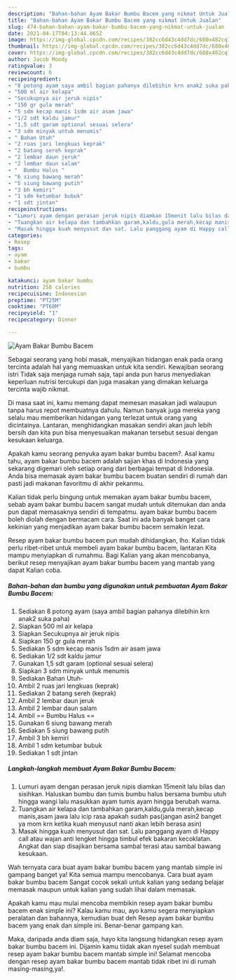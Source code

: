 ```yaml
---
description: "Bahan-bahan Ayam Bakar Bumbu Bacem yang nikmat Untuk Jualan"
title: "Bahan-bahan Ayam Bakar Bumbu Bacem yang nikmat Untuk Jualan"
slug: 474-bahan-bahan-ayam-bakar-bumbu-bacem-yang-nikmat-untuk-jualan
date: 2021-04-17T04:13:44.865Z
image: https://img-global.cpcdn.com/recipes/382cc6d43c4dd7dc/680x482cq70/ayam-bakar-bumbu-bacem-foto-resep-utama.jpg
thumbnail: https://img-global.cpcdn.com/recipes/382cc6d43c4dd7dc/680x482cq70/ayam-bakar-bumbu-bacem-foto-resep-utama.jpg
cover: https://img-global.cpcdn.com/recipes/382cc6d43c4dd7dc/680x482cq70/ayam-bakar-bumbu-bacem-foto-resep-utama.jpg
author: Jacob Moody
ratingvalue: 3
reviewcount: 6
recipeingredient:
- "8 potong ayam saya ambil bagian pahanya dilebihin krn anak2 suka paha"
- "500 ml air kelapa"
- "Secukupnya air jeruk nipis"
- "150 gr gula merah"
- "5 sdm kecap manis 1sdm air asam jawa"
- "1/2 sdt kaldu jamur"
- "1,5 sdt garam optional sesuai selera"
- "3 sdm minyak untuk menumis"
- " Bahan Utuh"
- "2 ruas jari lengkuas keprak"
- "2 batang sereh keprak"
- "2 lembar daun jeruk"
- "2 lembar daun salam"
- "  Bumbu Halus "
- "6 siung bawang merah"
- "5 siung bawang putih"
- "3 bh kemiri"
- "1 sdm ketumbar bubuk"
- "1 sdt jintan"
recipeinstructions:
- "Lumuri ayam dengan perasan jeruk nipis diamkan 15menit lalu bilas dan sisihkan. Haluskan bumbu dan tumis bumbu halus bersama bumbu utuh hingga wangi lalu masukkan ayam tumis ayam hingga berubah warna."
- "Tuangkan air kelapa dan tambahkan garam,kaldu,gula merah,kecap manis,asam jawa lalu icip rasa apakah sudah pas(jangan asin2 banget ya mom krn ketika kuah menyusut nanti akan lebih berasa asin)"
- "Masak hingga kuah menyusut dan sat. Lalu panggang ayam di Happy call atau wajan anti lengket hingga timbul efek bakaran kecoklatan. Angkat dan siap disajikan bersama sambal terasi atau sambal bawang kesukaan."
categories:
- Resep
tags:
- ayam
- bakar
- bumbu

katakunci: ayam bakar bumbu 
nutrition: 258 calories
recipecuisine: Indonesian
preptime: "PT25M"
cooktime: "PT60M"
recipeyield: "1"
recipecategory: Dinner

---
```



![Ayam Bakar Bumbu Bacem](https://img-global.cpcdn.com/recipes/382cc6d43c4dd7dc/680x482cq70/ayam-bakar-bumbu-bacem-foto-resep-utama.jpg)

Sebagai seorang yang hobi masak, menyajikan hidangan enak pada orang tercinta adalah hal yang memuaskan untuk kita sendiri. Kewajiban seorang istri Tidak saja menjaga rumah saja, tapi anda pun harus menyediakan keperluan nutrisi tercukupi dan juga masakan yang dimakan keluarga tercinta wajib nikmat.

Di masa  saat ini, kamu memang dapat memesan masakan jadi walaupun tanpa harus repot membuatnya dahulu. Namun banyak juga mereka yang selalu mau memberikan hidangan yang terlezat untuk orang yang dicintainya. Lantaran, menghidangkan masakan sendiri akan jauh lebih bersih dan kita pun bisa menyesuaikan makanan tersebut sesuai dengan kesukaan keluarga. 



Apakah kamu seorang penyuka ayam bakar bumbu bacem?. Asal kamu tahu, ayam bakar bumbu bacem adalah sajian khas di Indonesia yang sekarang digemari oleh setiap orang dari berbagai tempat di Indonesia. Anda bisa memasak ayam bakar bumbu bacem buatan sendiri di rumah dan pasti jadi makanan favoritmu di akhir pekanmu.

Kalian tidak perlu bingung untuk memakan ayam bakar bumbu bacem, sebab ayam bakar bumbu bacem sangat mudah untuk ditemukan dan anda pun dapat memasaknya sendiri di tempatmu. ayam bakar bumbu bacem boleh diolah dengan bermacam cara. Saat ini ada banyak banget cara kekinian yang menjadikan ayam bakar bumbu bacem semakin lezat.

Resep ayam bakar bumbu bacem pun mudah dihidangkan, lho. Kalian tidak perlu ribet-ribet untuk membeli ayam bakar bumbu bacem, lantaran Kita mampu menyiapkan di rumahmu. Bagi Kalian yang akan mencobanya, berikut resep menyajikan ayam bakar bumbu bacem yang mantab yang dapat Kalian coba.

<!--inarticleads1-->

##### Bahan-bahan dan bumbu yang digunakan untuk pembuatan Ayam Bakar Bumbu Bacem:

1. Sediakan 8 potong ayam (saya ambil bagian pahanya dilebihin krn anak2 suka paha)
1. Siapkan 500 ml air kelapa
1. Siapkan Secukupnya air jeruk nipis
1. Siapkan 150 gr gula merah
1. Sediakan 5 sdm kecap manis 1sdm air asam jawa
1. Sediakan 1/2 sdt kaldu jamur
1. Gunakan 1,5 sdt garam (optional sesuai selera)
1. Siapkan 3 sdm minyak untuk menumis
1. Sediakan  Bahan Utuh-
1. Ambil 2 ruas jari lengkuas (keprak)
1. Sediakan 2 batang sereh (keprak)
1. Ambil 2 lembar daun jeruk
1. Ambil 2 lembar daun salam
1. Ambil  == Bumbu Halus ==
1. Gunakan 6 siung bawang merah
1. Sediakan 5 siung bawang putih
1. Ambil 3 bh kemiri
1. Ambil 1 sdm ketumbar bubuk
1. Sediakan 1 sdt jintan




<!--inarticleads2-->

##### Langkah-langkah membuat Ayam Bakar Bumbu Bacem:

1. Lumuri ayam dengan perasan jeruk nipis diamkan 15menit lalu bilas dan sisihkan. Haluskan bumbu dan tumis bumbu halus bersama bumbu utuh hingga wangi lalu masukkan ayam tumis ayam hingga berubah warna.
1. Tuangkan air kelapa dan tambahkan garam,kaldu,gula merah,kecap manis,asam jawa lalu icip rasa apakah sudah pas(jangan asin2 banget ya mom krn ketika kuah menyusut nanti akan lebih berasa asin)
1. Masak hingga kuah menyusut dan sat. Lalu panggang ayam di Happy call atau wajan anti lengket hingga timbul efek bakaran kecoklatan. Angkat dan siap disajikan bersama sambal terasi atau sambal bawang kesukaan.




Wah ternyata cara buat ayam bakar bumbu bacem yang mantab simple ini gampang banget ya! Kita semua mampu mencobanya. Cara buat ayam bakar bumbu bacem Sangat cocok sekali untuk kalian yang sedang belajar memasak maupun untuk kalian yang sudah lihai dalam memasak.

Apakah kamu mau mulai mencoba membikin resep ayam bakar bumbu bacem enak simple ini? Kalau kamu mau, ayo kamu segera menyiapkan peralatan dan bahannya, kemudian buat deh Resep ayam bakar bumbu bacem yang enak dan simple ini. Benar-benar gampang kan. 

Maka, daripada anda diam saja, hayo kita langsung hidangkan resep ayam bakar bumbu bacem ini. Dijamin kamu tiidak akan nyesel sudah membuat resep ayam bakar bumbu bacem mantab simple ini! Selamat mencoba dengan resep ayam bakar bumbu bacem mantab tidak ribet ini di rumah masing-masing,ya!.

